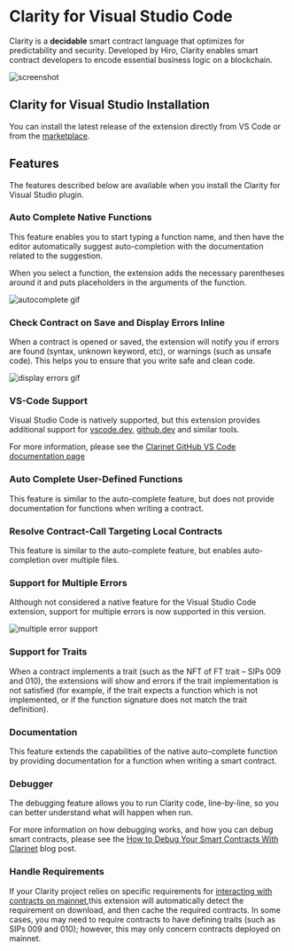 # Clarity for Visual Studio Code

Clarity is a **decidable** smart contract language that optimizes for predictability and security. Developed by Hiro, Clarity enables smart contract developers to encode essential business logic on a blockchain.

![screenshot](images/screenshot.png)

## Clarity for Visual Studio Installation

You can install the latest release of the extension directly from VS Code or from the [marketplace](https://marketplace.visualstudio.com/items?itemName=hirosystems.clarity-lsp).
## Features

The features described below are available when you install the Clarity for Visual Studio plugin.

### Auto Complete Native Functions

This feature enables you to start typing a function name, and then have the editor automatically suggest auto-completion with the documentation related to the suggestion.

When you select a function, the extension adds the necessary parentheses around it and puts placeholders in the arguments of the function.

![autocomplete gif](images/autocomplete.gif)

### Check Contract on Save and Display Errors Inline

When a contract is opened or saved, the extension will notify you if errors are found (syntax, unknown keyword, etc), or warnings (such as unsafe code). This helps you to ensure that you write safe and clean code.

![display errors gif](images/errors.gif)

### VS-Code Support

Visual Studio Code is natively supported, but this extension provides additional support for [vscode.dev](https://vscode.dev/), [github.dev](https://github.dev/github/dev) and similar tools.

For more information, please see the [Clarinet GitHub VS Code documentation page](https://github.com/hirosystems/clarinet/blob/develop/components/clarity-vscode/README.md)

### Auto Complete User-Defined Functions

This feature is similar to the auto-complete feature, but does not provide documentation for functions when writing a contract.
### Resolve Contract-Call Targeting Local Contracts

This feature is similar to the auto-complete feature, but enables auto-completion over multiple files.

### Support for Multiple Errors

Although not considered a native feature for the Visual Studio Code extension, support for multiple errors is now supported in this version.

![multiple error support](images/multicontract.gif)
### Support for Traits

When a contract implements a trait (such as the NFT of FT trait – SIPs 009 and 010), the extensions will show and errors if the trait implementation is not satisfied (for example, if the trait expects a function which is not implemented, or if the function signature does not match the trait definition).
### Documentation

This feature extends the capabilities of the native auto-complete function by providing documentation for a function when writing a smart contract.

### Debugger

The debugging feature allows you to run Clarity code, line-by-line, so you can better understand what will happen when run.

For more information on how debugging works, and how you can debug smart contracts, please see the [How to Debug Your Smart Contracts With Clarinet](https://www.hiro.so/blog/how-to-debug-your-smart-contracts-with-clarinet) blog post.

### Handle Requirements

If your Clarity project relies on specific requirements for [interacting with contracts on mainnet](https://github.com/hirosystems/clarinet#interacting-with-contracts-deployed-on-mainnet),this extension will automatically detect the requirement 
on download, and then cache the required contracts. In some cases, you may need to require contracts to have
defining traits (such as SIPs 009 and 010); however, this may only concern contracts deployed on mainnet.
